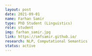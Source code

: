 ```yaml
---
layout: post
date: 2021-09-01
name: Farhan Samir
type: PhD Student (Linguistics)
role: student
img: farhan_samir.jpg
link: https://smfsamir.github.io/
research: NLP, Computational Semantics
status: active
---
```

